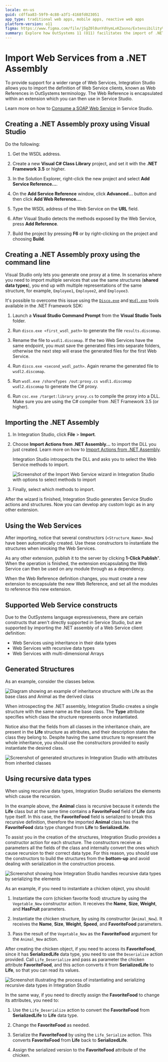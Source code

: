 ```yaml
---
locale: en-us
guid: cdffaa83-59f9-4c88-a3f1-4168fd023051
app_type: traditional web apps, mobile apps, reactive web apps
platform-version: o11
figma: https://www.figma.com/file/jSgZ0l0unYdVymLxKZasno/Extensibility%20and%20Integration?node-id=418:63
summary: Explore how OutSystems 11 (O11) facilitates the import of .NET assembly-based Web Services into Integration Studio for enhanced application development.
---
```

# Import Web Services from a .NET Assembly

To provide support for a wider range of Web Services, Integration Studio allows you to import the definition of Web Service clients, known as Web References in OutSystems terminology. The Web Reference is encapsulated within an extension which you can then use in Service Studio.

Learn more on how to [Consume a SOAP Web Service](<../../soap/consume/consume-web-service.md>) in Service Studio.

## Creating a .NET Assembly proxy using Visual Studio

Do the following:

1. Get the WSDL address.

1. Create a new **Visual C# Class Library** project, and set it with the **.NET Framework 3.5** or higher.

1. In the Solution Explorer, right-click the new project and select **Add Service Reference...**.

1. On the **Add Service Reference** window, click **Advanced...** button and then click **Add Web Reference...**.

1. Type the WSDL address of the Web Service on the **URL** field.

1. After Visual Studio detects the methods exposed by the Web Service, press **Add Reference**.

1. Build the project by pressing **F6** or by right-clicking on the project and choosing **Build**.

## Creating a .NET Assembly proxy using the command line

Visual Studio only lets you generate one proxy at a time. In scenarios where you need to import multiple services that use the same structures (**shared data types**), you end up with multiple representations of the same structure, for example, `Employee1`, `Employee2`, and `Employee3`.

It's possible to overcome this issue using the [`Disco.exe`](<https://msdn.microsoft.com/en-us/library/cy2a3ybs(v=vs.90)>) and [`Wsdl.exe`](<https://msdn.microsoft.com/en-us/library/7h3ystb6(v=vs.90)>) tools available in the .NET Framework SDK:

1. Launch a **Visual Studio Command Prompt** from the **Visual Studio Tools** folder.

1. Run `disco.exe <first_wsdl_path>` to generate the file `results.discomap`.

1. Rename the file to `wsdl1.discomap`. If the two Web Services have the same endpoint, you must save the generated files into separate folders, otherwise the next step will erase the generated files for the first Web Service.

1. Run `disco.exe <second_wsdl_path>`. Again rename the generated file to `wsdl2.discomap`.

1. Run `wsdl.exe /shareTypes /out:proxy.cs wsdl1.discomap wsdl2.discomap` to generate the C# proxy.

1. Run `csc.exe /target:library proxy.cs` to compile the proxy into a DLL. Make sure you are using the C# compiler from .NET Framework 3.5 (or higher).

## Importing the .NET Assembly

1. In Integration Studio, click **File** > **Import**.

1. Choose **Import Actions from .NET Assembly...** to import the DLL you just created. Learn more on how to [Import Actions from .NET Assembly](<net-assembly-import-action.md>).

    Integration Studio introspects the DLL and asks you to select the Web Service methods to import.

    ![Screenshot of the Import Web Service wizard in Integration Studio with options to select methods to import](images/import-ws2.png "Import Web Service Wizard in Integration Studio")

1. Finally, select which methods to import.

After the wizard is finished, Integration Studio generates Service Studio actions and structures. Now you can develop any custom logic as in any other extension.

## Using the Web Services

After importing, notice that several constructors (`<Structure_Name>_New`) have been automatically created. Use these constructors to instantiate the structures when invoking the Web Services.

As any other extension, publish it to the server by clicking **1-Click Publish**". When the operation is finished, the extension encapsulating the Web Service can then be used on any module through as a dependency.

When the Web Reference definition changes, you must create a new extension to encapsulate the new Web Reference, and set all the modules to reference this new extension.

## Supported Web Service constructs

Due to the OutSystems language expressiveness, there are certain constructs that aren't directly supported in Service Studio, but are supported by importing the .NET assembly of a Web Service client definition:

* Web Services using inheritance in their data types
* Web Services with recursive data types
* Web Services with multi-dimensional Arrays

## Generated Structures

As an example, consider the classes below.

![Diagram showing an example of inheritance structure with Life as the base class and Animal as the derived class](images/inheritance.png "Inheritance Structure Example")

When introspecting the .NET assembly, Integration Studio creates a single structure with the same name as the base class. The **Type** attribute specifies which class the structure represents once instantiated.

Notice also that the fields from all classes in the inheritance chain, are present in the **Life** structure as attributes, and their description states the class they belong to. Despite having the same structure to represent the whole inheritance, you should use the constructors provided to easily instantiate the desired class.

![Screenshot of generated structures in Integration Studio with attributes from inherited classes](images/import-ws1.png "Generated Structures in Integration Studio")

## Using recursive data types

When using recursive data types, Integration Studio serializes the elements which cause the recursion.

In the example above, the **Animal** class is recursive because it extends the **Life** class but at the same time contains a **FavoriteFood** field of **Life** data type itself. In this case, the **FavoriteFood** field is serialized to break this recursive definition, therefore the imported **Animal** class has the **FavoriteFood** data type changed from **Life** to **SerializedLife**.

To assist you in the creation of the structures, Integration Studio provides a constructor action for each structure. The constructors receive as parameters all the fields of the class and internally convert the ones which cause recursion to their correct data type. For this reason, you should use the constructors to build the structures from the **bottom-up** and avoid dealing with serialization in the construction process.

![Screenshot showing how Integration Studio handles recursive data types by serializing the elements](images/import-ws3.png "Recursive Data Types Handling")

As an example, if you need to instantiate a chicken object, you should:

1. Instantiate the corn (chicken favorite food) structure by using the `Vegetable_New` constructor action. It receives the **Name**, **Size**, **Weight**, and **HasFruit** parameters.

1. Instantiate the chicken structure, by using its constructor (`Animal_New`). It receives the **Name**, **Size**, **Weight**, **Speed**, and **FavoriteFood** parameters.

1. Pass the result of the `Vegetable_New` as the **FavoriteFood** argument for the `Animal_New` action.

After creating the chicken object, if you need to access its **FavoriteFood**, since it has **SerializedLife** data type, you need to use the `Deserialize` action provided. Call `Life_Deserialize` and pass as parameter the chicken attribute **FavoriteFood**, and this action converts it from **SerializedLife** to **Life**, so that you can read its values.

![Screenshot illustrating the process of instantiating and serializing recursive data types in Integration Studio](images/import-ws4.png "Instantiating and Serializing Recursive Data Types")

In the same way, if you need to directly assign the **FavoriteFood** to change its attributes, you need to:

1. Use the `Life_Deserialize` action to convert the **FavoriteFood** from **SerializedLife** to **Life** data type.

1. Change the **FavoriteFood** as needed.

1. Serialize the **FavoriteFood** by using the `Life_Serialize` action. This converts **FavoriteFood** from **Life** back to **SerializedLife**.

1. Assign the serialized version to the **FavoriteFood** attribute of the chicken.
